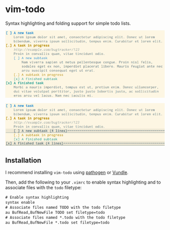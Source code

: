 vim-todo
========

Syntax highlighting and folding support for simple todo lists.

![Screenshot of example.todo](example.png)

![Screenshot of example.todo with some folds](example-folds.png)


Installation
------------

I recommend installing `vim-todo` using [pathogen][] or [Vundle][].

  [pathogen]: https://github.com/tpope/vim-pathogen
  [Vundle]: https://github.com/VundleVim/Vundle.vim

Then, add the following to your `.vimrc` to enable syntax highlighting and to
associate files with the `todo` filetype:

    # Enable syntax highlighting
    syntax enable
    # Associate files named TODO with the todo filetype
    au BufRead,BufNewFile TODO set filetype=todo
    # Associate files named *.todo with the todo filetype
    au BufRead,BufNewFile *.todo set filetype=todo
